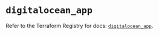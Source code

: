 # `digitalocean_app`

Refer to the Terraform Registry for docs: [`digitalocean_app`](https://registry.terraform.io/providers/digitalocean/digitalocean/2.66.0/docs/resources/app).
